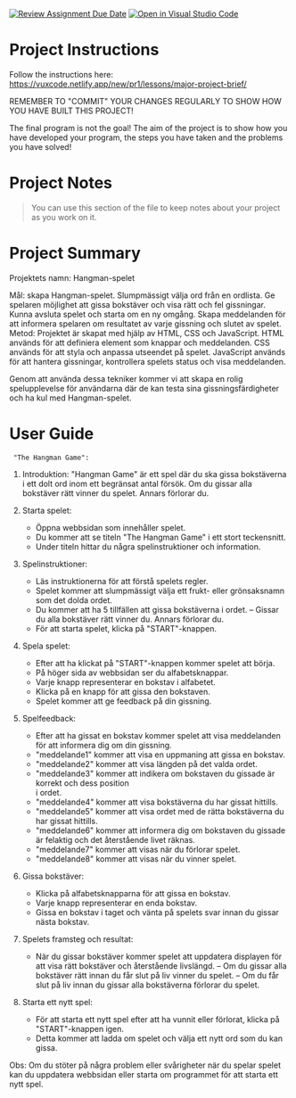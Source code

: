[![Review Assignment Due Date](https://classroom.github.com/assets/deadline-readme-button-8d59dc4de5201274e310e4c54b9627a8934c3b88527886e3b421487c677d23eb.svg)](https://classroom.github.com/a/9iUTyIJt)
[![Open in Visual Studio Code](https://classroom.github.com/assets/open-in-vscode-c66648af7eb3fe8bc4f294546bfd86ef473780cde1dea487d3c4ff354943c9ae.svg)](https://classroom.github.com/online_ide?assignment_repo_id=10702575&assignment_repo_type=AssignmentRepo)
# Project Instructions
Follow the instructions here: https://vuxcode.netlify.app/new/pr1/lessons/major-project-brief/

REMEMBER TO "COMMIT" YOUR CHANGES REGULARLY TO SHOW HOW YOU HAVE BUILT THIS PROJECT! 

The final program is not the goal! The aim of the project is to show how you have developed your program, the steps you have taken and the problems you have solved!

# Project Notes

> You can use this section of the file to keep notes about your project as you work on it.

# Project Summary

Projektets namn:  Hangman-spelet

Mål: skapa Hangman-spelet.
Slumpmässigt välja ord från en ordlista.
Ge spelaren möjlighet att gissa bokstäver och visa rätt och fel gissningar.
Kunna avsluta spelet och starta om en ny omgång.
Skapa meddelanden för att informera spelaren om resultatet av varje gissning och slutet av spelet.
Metod:
Projektet är skapat med hjälp av HTML, CSS och JavaScript. 
HTML används för att definiera element som knappar och meddelanden. CSS används för att styla och anpassa utseendet på spelet. JavaScript används för att hantera gissningar, kontrollera spelets status och visa meddelanden.

Genom att använda dessa tekniker kommer vi att skapa en rolig  spelupplevelse för användarna där de kan testa sina gissningsfärdigheter och ha kul med Hangman-spelet.

# User Guide


     "The Hangman Game":

1. Introduktion:
    "Hangman Game" är ett spel där du ska gissa bokstäverna i ett dolt ord inom ett begränsat antal försök. Om du gissar alla bokstäver rätt vinner du spelet. Annars förlorar du.

2. Starta spelet:
    - Öppna webbsidan som innehåller spelet.
    - Du kommer att se titeln "The Hangman Game" i ett stort teckensnitt.
    - Under titeln hittar du några spelinstruktioner och information.

3. Spelinstruktioner:
    - Läs instruktionerna för att förstå spelets regler.
    - Spelet kommer att slumpmässigt välja ett frukt- eller grönsaksnamn som det dolda ordet.
    - Du kommer att ha 5 tillfällen att gissa bokstäverna i ordet.
    – Gissar du alla bokstäver rätt vinner du. Annars förlorar du.
    - För att starta spelet, klicka på "START"-knappen.

4. Spela spelet:
    - Efter att ha klickat på "START"-knappen kommer spelet att börja.
    - På höger sida av webbsidan ser du alfabetsknappar.
    - Varje knapp representerar en bokstav i alfabetet.
    - Klicka på en knapp för att gissa den bokstaven.
    - Spelet kommer att ge feedback på din gissning.

5. Spelfeedback:
    - Efter att ha gissat en bokstav kommer spelet att visa meddelanden för att informera dig 
      om din gissning.
    - "meddelande1" kommer att visa en uppmaning att gissa en bokstav.
    - "meddelande2" kommer att visa längden på det valda ordet.
    - "meddelande3" kommer att indikera om bokstaven du gissade är korrekt och dess position  
      i ordet.
    - "meddelande4" kommer att visa bokstäverna du har gissat hittills.
    - "meddelande5" kommer att visa ordet med de rätta bokstäverna du har gissat hittills.
    - "meddelande6" kommer att informera dig om bokstaven du gissade är felaktig och det 
      återstående livet räknas.
    - "meddelande7" kommer att visas när du förlorar spelet.
    - "meddelande8" kommer att visas när du vinner spelet.

6. Gissa bokstäver:
    - Klicka på alfabetsknapparna för att gissa en bokstav.
    - Varje knapp representerar en enda bokstav.
    - Gissa en bokstav i taget och vänta på spelets svar innan du gissar nästa bokstav.

7. Spelets framsteg och resultat:
    - När du gissar bokstäver kommer spelet att uppdatera displayen för att visa rätt
      bokstäver och återstående livslängd.
    – Om du gissar alla bokstäver rätt innan du får slut på liv vinner du spelet.
    – Om du får slut på liv innan du gissar alla bokstäverna förlorar du spelet.

8. Starta ett nytt spel:
    - För att starta ett nytt spel efter att ha vunnit eller förlorat, klicka på "START"-knappen igen.
    - Detta kommer att ladda om spelet och välja ett nytt ord som du kan gissa.

Obs: Om du stöter på några problem eller svårigheter när du spelar spelet kan du uppdatera webbsidan eller starta om programmet för att starta ett nytt spel.